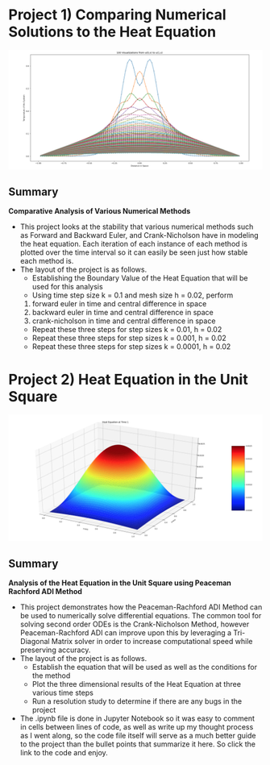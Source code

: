 # Project 1) Comparing Numerical Solutions to the Heat Equation

<p align="center">
  <img src="/images/Heat_Equation.png">
</p>

## Summary

**Comparative Analysis of Various Numerical Methods** 

- This project looks at the stability that various numerical methods such as Forward and Backward Euler, and Crank-Nicholson have in modeling the heat equation. Each iteration of each instance of each method is plotted over the time interval so it can easily be seen just how stable each method is.
- The layout of the project is as follows.
  - Establishing the Boundary Value of the Heat Equation that will be used for this analysis
  - Using time step size k = 0.1 and mesh size h = 0.02, perform
  1) forward euler in time and central difference in space
  2) backward euler in time and central difference in space
  3) crank-nicholson in time and central difference in space
  - Repeat these three steps for step sizes k = 0.01, h = 0.02
  - Repeat these three steps for step sizes k = 0.001, h = 0.02
  - Repeat these three steps for step sizes k = 0.0001, h = 0.02

# Project 2) Heat Equation in the Unit Square

<p align="center">
  <img src="/images/Heat_Equation_3D.png">
</p>

## Summary

**Analysis of the Heat Equation in the Unit Square using Peaceman Rachford ADI Method**

- This project demonstrates how the Peaceman-Rachford ADI Method can be used to numerically solve differential equations. The common tool for solving second order ODEs is the Crank-Nicholson Method, however Peaceman-Rachford ADI can improve upon this by leveraging a Tri-Diagonal Matrix solver in order to increase computational speed while preserving accuracy.
- The layout of the project is as follows.
  - Establish the equation that will be used as well as the conditions for the method
  - Plot the three dimensional results of the Heat Equation at three various time steps
  - Run a resolution study to determine if there are any bugs in the project
- The .ipynb file is done in Jupyter Notebook so it was easy to comment in cells between lines of code, as well as write up my thought process as I went along, so the code file itself will serve as a much better guide to the project than the bullet points that summarize it here. So click the link to the code and enjoy.

